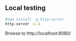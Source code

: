 



## Local testing

```sh
#npm install -g http-server
http-server -c-1
```

Browse to http://localhost:8080/



